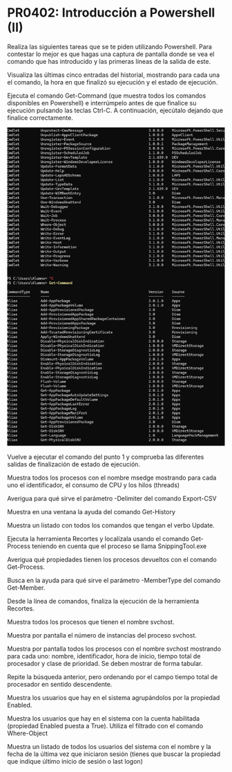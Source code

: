  # PR0402: Introducción a Powershell (II)

Realiza las siguientes tareas que se te piden utilizando Powershell. Para contestar lo mejor es que hagas una captura de pantalla donde se vea el comando que has introducido y las primeras líneas de la salida de este.

Visualiza las últimas cinco entradas del historial, mostrando para cada una el comando, la hora en que finalizó su ejecución y el estado de ejecución.



Ejecuta el comando Get-Command (que muestra todos los comandos disponibles en Powershell) e interrúmpelo antes de que finalice su ejecución pulsando las teclas Ctrl-C. A continuación, ejecútalo dejando que finalice correctamente.

![alt text](image.png)

Vuelve a ejecutar el comando del punto 1 y comprueba las diferentes salidas de finalización de estado de ejecución.

Muestra todos los procesos con el nombre msedge mostrando para cada uno el identificador, el consumo de CPU y los hilos (threads)

Averigua para qué sirve el parámetro -Delimiter del comando Export-CSV

Muestra en una ventana la ayuda del comando Get-History

Muestra un listado con todos los comandos que tengan el verbo Update.

Ejecuta la herramienta Recortes y localízala usando el comando Get-Process teniendo en cuenta que el proceso se llama SnippingTool.exe

Averigua qué propiedades tienen los procesos devueltos con el comando Get-Process.

Busca en la ayuda para qué sirve el parámetro -MemberType del comando Get-Member.

Desde la línea de comandos, finaliza la ejecución de la herramienta Recortes.

Muestra todos los procesos que tienen el nombre svchost.

Muestra por pantalla el número de instancias del proceso svchost.

Muestra por pantalla todos los procesos con el nombre svchost mostrando para cada uno: nombre, identificador, hora de inicio, tiempo total de procesador y clase de prioridad. Se deben mostrar de forma tabular.

Repite la búsqueda anterior, pero ordenando por el campo tiempo total de procesador en sentido descendente.

Muestra los usuarios que hay en el sistema agrupándolos por la propiedad Enabled.

Muestra los usuarios que hay en el sistema con la cuenta habilitada (propiedad Enabled puesta a True). Utiliza el filtrado con el comando Where-Object

Muestra un listado de todos los usuarios del sistema con el nombre y la fecha de la última vez que iniciaron sesión (tienes que buscar la propiedad que indique último inicio de sesión o last logon)

